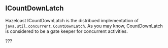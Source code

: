 

## ICountDownLatch



Hazelcast ICountDownLatch is the distribued implementation of `java.util.concurrent.CountDownLatch`. As you may know, CountDownLatch is considered to be a gate keeper for concurrent activities. 

??? 

